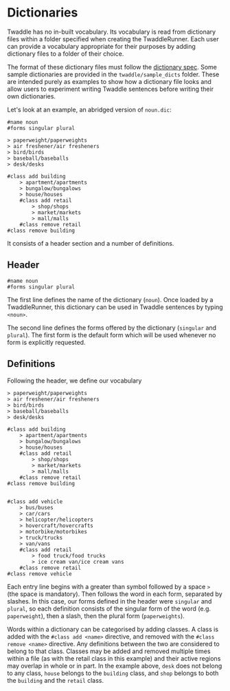 # Dictionaries

Twaddle has no in-built vocabulary. Its vocabulary is read from
dictionary files within a folder specified when creating the
TwaddleRunner. Each user can provide a vocabulary appropriate for
their purposes by adding dictionary files to a folder of their choice.

The format of these dictionary files must follow the 
[dictionary spec](dictionary_spec.md). Some sample dictionaries are provided
in the `twaddle/sample_dicts` folder. These are intended purely as examples
to show how a dictionary file looks and allow users to experiment writing 
Twaddle sentences before writing their own dictionaries. 

Let's look at an example, an abridged version of `noun.dic`:

```
#name noun
#forms singular plural

> paperweight/paperweights
> air freshener/air fresheners
> bird/birds
> baseball/baseballs
> desk/desks

#class add building
    > apartment/apartments
    > bungalow/bungalows
    > house/houses
    #class add retail
        > shop/shops
        > market/markets
        > mall/malls
    #class remove retail
#class remove building
```

It consists of a header section and a number of definitions. 

## Header

````
#name noun
#forms singular plural
````

The first line defines the name of the dictionary (`noun`). Once loaded by a
TwaddleRunner, this dictionary can be used in Twaddle sentences by typing
`<noun>`.

The second line defines the forms offered by the dictionary (`singular` and
`plural`). The first form is the default form which will be used whenever no
form is explicitly requested.

## Definitions

Following the header, we define our vocabulary 

```
> paperweight/paperweights
> air freshener/air fresheners
> bird/birds
> baseball/baseballs
> desk/desks

#class add building
    > apartment/apartments
    > bungalow/bungalows
    > house/houses
    #class add retail
        > shop/shops
        > market/markets
        > mall/malls
    #class remove retail
#class remove building


#class add vehicle
    > bus/buses
    > car/cars
    > helicopter/helicopters
    > hovercraft/hovercrafts
    > motorbike/motorbikes
    > truck/trucks
    > van/vans
    #class add retail
        > food truck/food trucks
        > ice cream van/ice cream vans
    #class remove retail
#class remove vehicle
```

Each entry line begins with a greater than symbol followed by a space `> `
(the space is mandatory). Then follows the word in each form, separated
by slashes. In this case, our forms defined in the header were `singular`
and `plural`, so each definition consists of the singular form of the word
(e.g. `paperweight`), then a slash, then the plural form (`paperweights`). 

Words within a dictionary can be categorised by adding classes. A class 
is added with the `#class add <name>` directive, and removed with the
`#class remove <name>` directive. Any definitions between the two are 
considered to belong to that class. Classes may be added and removed multiple
times within a file (as with the retail class in this example) and their
active regions may overlap in whole or in part. In the example above, `desk`
does not belong to any class, `house` belongs to the `building` class, and
`shop` belongs to both the `building` and the `retail` class. 
